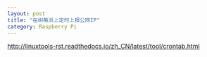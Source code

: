 ```yaml
---
layout: post
title: "在树莓派上定时上报公网IP"
category: Raspberry Pi
---
```


http://linuxtools-rst.readthedocs.io/zh_CN/latest/tool/crontab.html
